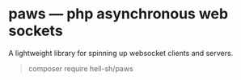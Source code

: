# paws — php asynchronous web sockets

A lightweight library for spinning up websocket clients and servers.

> composer require hell-sh/paws
